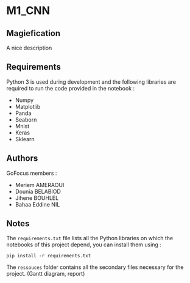 # M1_CNN
## Magiefication
A nice description

## Requirements
Python 3 is used during development and the following libraries are required to run the code provided in the notebook :
* Numpy
* Matplotlib
* Panda
* Seaborn
* Mnist
* Keras
* Sklearn

## Authors
GoFocus members :
* Meriem AMERAOUI
* Dounia BELABIOD
* Jihene BOUHLEL
* Bahaa Eddine NIL

## Notes
The `requirements.txt` file lists all the Python libraries on which the notebooks of this project depend, you can install them using :
```
pip install -r requirements.txt
```

The `ressouces` folder contains all the secondary files necessary for the project. (Gantt diagram, report)
